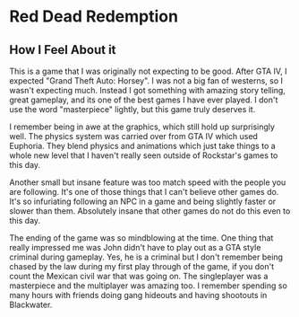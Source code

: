 # Red Dead Redemption

## How I Feel About it

This is a game that I was originally not expecting to be good. After GTA IV, I expected "Grand Theft Auto: Horsey". I was not a big fan of westerns, so I wasn't expecting much. Instead I got something with amazing story telling, great gameplay, and its one of the best games I have ever played. I don't use the word "masterpiece" lightly, but this game truly deserves it.

I remember being in awe at the graphics, which still hold up surprisingly well. The physics system was carried over from GTA IV which used Euphoria. They blend physics and animations which just take things to a whole new level that I haven't really seen outside of Rockstar's games to this day.

Another small but insane feature was too match speed with the people you are following. It's one of those things that I can't believe other games do. It's so infuriating following an NPC in a game and being slightly faster or slower than them. Absolutely insane that other games do not do this even to this day.

The ending of the game was so mindblowing at the time. One thing that really impressed me was John didn't have to play out as a GTA style criminal during gameplay. Yes, he is a criminal but I don't remember being chased by the law during my first play through of the game, if you don't count the Mexican civil war that was going on. The singleplayer was a masterpiece and the multiplayer was amazing too. I remember spending so many hours with friends doing gang hideouts and having shootouts in Blackwater.
